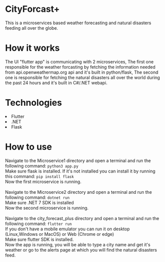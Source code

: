 # CityForcast+
This is a microservices based weather forecasting and natural disasters feeding all over the globe.
# How it works
The UI "flutter app" is communicating with 2 microservices, The first one responsible for the weather forcasting by fetching the information needed from api.openweathermap.org api and it's built in python/flask, The second one is responsible for fetching the natural disasters all over the world during the past 24 hours and it's built in C#/.NET webapi.
# Technologies
<li>
  Flutter
</li>
<li>
  .NET
</li>
<li>
  Flask
</li>

# How to use
Navigate to the Microservice1 directory and open a terminal and run the following command: ```python3 app.py```
<br>Make sure flask is installed. If it's not installed you can install it by running this command: ```pip install flask```
<br> Now the first microservice is running.
<br><br>
Navigate to the Microservice2 directory and open a terminal and run the following command: ```dotnet run```
<br>Make sure .NET 7 SDK is installed
<br> Now the second microservice is running.
<br><br>
Navigate to the city_forecast_plus directory and open a terminal and run the following command: ```flutter run```
<br>If you don't have a mobile emulator you can run it on desktop (Linux,Windows or MacOS) or Web (Chrome or edge)
<br>Make sure flutter SDK is installed.
<br> Now the app is running, you will be able to type a city name and get it's weather or go to the alerts page at which you will find the natural disasters feed.
